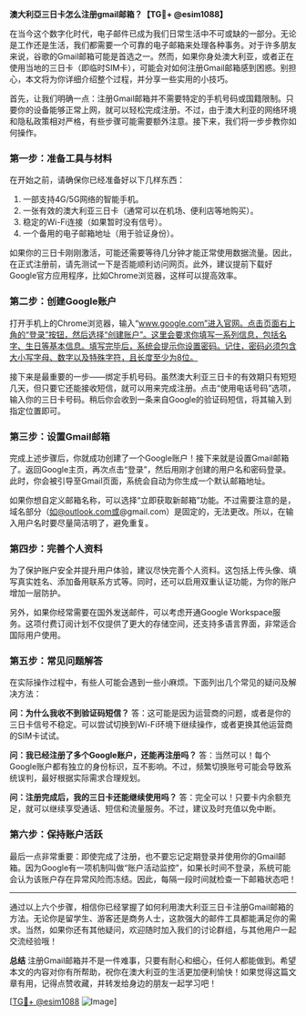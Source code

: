 **澳大利亞三日卡怎么注册gmail邮箱？【TG💪+ @esim1088】**

在当今这个数字化时代，电子邮件已成为我们日常生活中不可或缺的一部分。无论是工作还是生活，我们都需要一个可靠的电子邮箱来处理各种事务。对于许多朋友来说，谷歌的Gmail邮箱可能是首选之一。然而，如果你身处澳大利亚，或者正在使用当地的三日卡（即临时SIM卡），可能会对如何注册Gmail邮箱感到困惑。别担心，本文将为你详细介绍整个过程，并分享一些实用的小技巧。

首先，让我们明确一点：注册Gmail邮箱并不需要特定的手机号码或国籍限制。只要你的设备能够正常上网，就可以轻松完成注册。不过，由于澳大利亚的网络环境和隐私政策相对严格，有些步骤可能需要额外注意。接下来，我们将一步步教你如何操作。

### **第一步：准备工具与材料**
在开始之前，请确保你已经准备好以下几样东西：
1. 一部支持4G/5G网络的智能手机。
2. 一张有效的澳大利亚三日卡（通常可以在机场、便利店等地购买）。
3. 稳定的Wi-Fi连接（如果暂时没有信号）。
4. 一个备用的电子邮箱地址（用于验证身份）。

如果你的三日卡刚刚激活，可能还需要等待几分钟才能正常使用数据流量。因此，在正式注册前，请先测试一下是否能顺利访问网页。此外，建议提前下载好Google官方应用程序，比如Chrome浏览器，这样可以提高效率。

### **第二步：创建Google账户**
打开手机上的Chrome浏览器，输入“www.google.com”进入官网。点击页面右上角的“登录”按钮，然后选择“创建账户”。这里会要求你填写一系列信息，包括名字、生日等基本信息。填写完毕后，系统会提示你设置密码。记住，密码必须包含大小写字母、数字以及特殊字符，且长度至少为8位。

接下来是最重要的一步——绑定手机号码。虽然澳大利亚三日卡的有效期只有短短几天，但只要它还能接收短信，就可以用来完成注册。点击“使用电话号码”选项，输入你的三日卡号码。稍后你会收到一条来自Google的验证码短信，将其输入到指定位置即可。

### **第三步：设置Gmail邮箱**
完成上述步骤后，你就成功创建了一个Google账户！接下来就是设置Gmail邮箱了。返回Google主页，再次点击“登录”，然后用刚才创建的用户名和密码登录。此时，你会被引导至Gmail页面，系统会自动为你生成一个默认邮箱地址。

如果你想自定义邮箱名称，可以选择“立即获取新邮箱”功能。不过需要注意的是，域名部分（如@outlook.com或@gmail.com）是固定的，无法更改。所以，在输入用户名时要尽量简洁明了，避免重复。

### **第四步：完善个人资料**
为了保护账户安全并提升用户体验，建议尽快完善个人资料。这包括上传头像、填写真实姓名、添加备用联系方式等。同时，还可以启用双重认证功能，为你的账户增加一层防护。

另外，如果你经常需要在国外发送邮件，可以考虑开通Google Workspace服务。这项付费订阅计划不仅提供了更大的存储空间，还支持多语言界面，非常适合国际用户使用。

### **第五步：常见问题解答**
在实际操作过程中，有些人可能会遇到一些小麻烦。下面列出几个常见的疑问及解决方法：

**问：为什么我收不到验证码短信？**
答：这可能是因为运营商的问题，或者是你的三日卡信号不稳定。可以尝试切换到Wi-Fi环境下继续操作，或者更换其他运营商的SIM卡试试。

**问：我已经注册了多个Google账户，还能再注册吗？**
答：当然可以！每个Google账户都有独立的身份标识，互不影响。不过，频繁切换账号可能会导致系统误判，最好根据实际需求合理规划。

**问：注册完成后，我的三日卡还能继续使用吗？**
答：完全可以！只要卡内余额充足，就可以继续享受通话、短信和流量服务。不过，建议及时充值以免中断。

### **第六步：保持账户活跃**
最后一点非常重要：即使完成了注册，也不要忘记定期登录并使用你的Gmail邮箱。因为Google有一项机制叫做“账户活动监控”，如果长时间不登录，系统可能会认为该账户存在异常风险而冻结。因此，每隔一段时间就检查一下邮箱状态吧！

---

通过以上六个步骤，相信你已经掌握了如何利用澳大利亚三日卡注册Gmail邮箱的方法。无论你是留学生、游客还是商务人士，这款强大的邮件工具都能满足你的需求。当然，如果你还有其他疑问，欢迎随时加入我们的讨论群组，与其他用户一起交流经验哦！

**总结**
注册Gmail邮箱并不是一件难事，只要有耐心和细心，任何人都能做到。希望本文的内容对你有所帮助，祝你在澳大利亚的生活更加便利愉快！如果觉得这篇文章有用，记得点赞收藏，并转发给身边的朋友一起学习吧！

[[TG💪+ @esim1088](https://t.me/s/esim1088) ![Image](https://i.postimg.cc/4NQfJmqS/Snipaste-2025-05-13-00-14-12.png)]